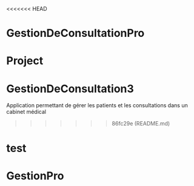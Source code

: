 <<<<<<< HEAD
# GestionDeConsultationPro
Project
=======
# GestionDeConsultation3
Application permettant de gérer les patients et les consultations dans un cabinet médical
>>>>>>> 86fc29e (README.md)
# test
# GestionPro
